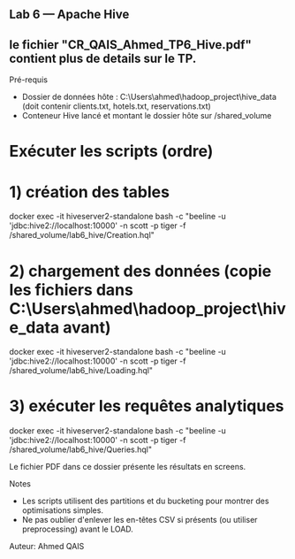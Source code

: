 ## Lab 6 — Apache Hive


## le fichier "CR_QAIS_Ahmed_TP6_Hive.pdf" contient plus de details sur le TP.

Pré-requis
- Dossier de données hôte : C:\Users\ahmed\hadoop_project\hive_data
  (doit contenir clients.txt, hotels.txt, reservations.txt)
- Conteneur Hive lancé et montant le dossier hôte sur /shared_volume


# Exécuter les scripts (ordre)
# 1) création des tables
docker exec -it hiveserver2-standalone bash -c "beeline -u 'jdbc:hive2://localhost:10000' -n scott -p tiger -f /shared_volume/lab6_hive/Creation.hql"

# 2) chargement des données (copie les fichiers dans C:\Users\ahmed\hadoop_project\hive_data avant)
docker exec -it hiveserver2-standalone bash -c "beeline -u 'jdbc:hive2://localhost:10000' -n scott -p tiger -f /shared_volume/lab6_hive/Loading.hql"

# 3) exécuter les requêtes analytiques
docker exec -it hiveserver2-standalone bash -c "beeline -u 'jdbc:hive2://localhost:10000' -n scott -p tiger -f /shared_volume/lab6_hive/Queries.hql"

Le fichier PDF dans ce dossier présente les résultats en screens.

Notes
- Les scripts utilisent des partitions et du bucketing pour montrer des optimisations simples.
- Ne pas oublier d'enlever les en-têtes CSV si présents (ou utiliser preprocessing) avant le LOAD.

Auteur: Ahmed QAIS
